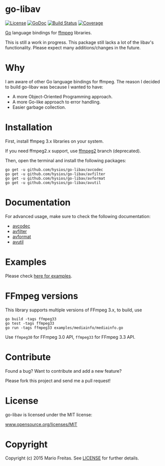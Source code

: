 # go-libav

[![License](http://img.shields.io/badge/license-MIT-red.svg?style=flat)](https://github.com/hysios/go-libav/blob/master/LICENSE.txt)
[![GoDoc](https://godoc.org/github.com/hysios/go-libav?status.svg)](https://godoc.org/github.com/hysios/go-libav)
[![Build
Status](http://img.shields.io/travis/imkira/go-libav.svg?style=flat)](https://travis-ci.org/imkira/go-libav)
[![Coverage](http://img.shields.io/codecov/c/github/imkira/go-libav.svg?style=flat)](https://codecov.io/github/imkira/go-libav)

[Go](https://golang.org) language bindings for [ffmpeg](https://ffmpeg.org)
libraries.

This is still a work in progress. This package still lacks a lot of the libav's
functionality. Please expect many additions/changes in the future.

# Why

I am aware of other Go language bindings for ffmpeg.
The reason I decided to build go-libav was because I wanted to have:

- A more Object-Oriented Programming approach.
- A more Go-like approach to error handling.
- Easier garbage collection.

# Installation

First, install ffmpeg 3.x libraries on your system.

If you need ffmpeg2.x support, use
[ffmpeg2](https://github.com/hysios/go-libav/tree/ffmpeg2) branch (deprecated).

Then, open the terminal and install the following packages:

```
go get -u github.com/hysios/go-libav/avcodec
go get -u github.com/hysios/go-libav/avfilter
go get -u github.com/hysios/go-libav/avformat
go get -u github.com/hysios/go-libav/avutil
```

# Documentation

For advanced usage, make sure to check the following documentation:

- [avcodec](http://godoc.org/github.com/hysios/go-libav/avcodec)
- [avfilter](http://godoc.org/github.com/hysios/go-libav/avfilter)
- [avformat](http://godoc.org/github.com/hysios/go-libav/avformat)
- [avutil](http://godoc.org/github.com/hysios/go-libav/avutil)

# Examples

Please check [here for examples](https://github.com/hysios/go-libav/tree/master/examples).

# FFmpeg versions

This library supports multiple versions of FFmpeg 3.x, to build, use

```
go build -tags ffmpeg33
go test -tags ffmpeg33
go run -tags ffmpeg33 examples/mediainfo/mediainfo.go
```

Use `ffmpeg30` for FFmpeg 3.0 API, `ffmpeg33` for FFmpeg 3.3 API.

# Contribute

Found a bug? Want to contribute and add a new feature?

Please fork this project and send me a pull request!

# License

go-libav is licensed under the MIT license:

www.opensource.org/licenses/MIT

# Copyright

Copyright (c) 2015 Mario Freitas. See
[LICENSE](http://github.com/hysios/go-libav/blob/master/LICENSE)
for further details.
